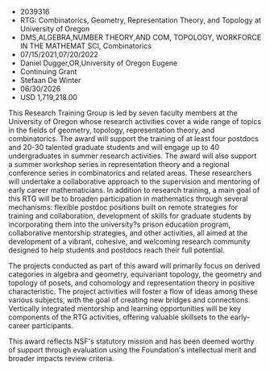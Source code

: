 
* 2039316
* RTG: Combinatorics, Geometry, Representation Theory, and Topology at University of Oregon
* DMS,ALGEBRA,NUMBER THEORY,AND COM, TOPOLOGY, WORKFORCE IN THE MATHEMAT SCI, Combinatorics
* 07/15/2021,07/20/2022
* Daniel Dugger,OR,University of Oregon Eugene
* Continuing Grant
* Stefaan De Winter
* 06/30/2026
* USD 1,719,218.00

This Research Training Group is led by seven faculty members at the University
of Oregon whose research activities cover a wide range of topics in the fields
of geometry, topology, representation theory, and combinatorics. The award will
support the training of at least four postdocs and 20-30 talented graduate
students and will engage up to 40 undergraduates in summer research activities.
The award will also support a summer workshop series in representation theory
and a regional conference series in combinatorics and related areas. These
researchers will undertake a collaborative approach to the supervision and
mentoring of early career mathematicians. In addition to research training, a
main goal of this RTG will be to broaden participation in mathematics through
several mechanisms: flexible postdoc positions built on remote strategies for
training and collaboration, development of skills for graduate students by
incorporating them into the university?s prison education program, collaborative
mentorship strategies, and other activities, all aimed at the development of a
vibrant, cohesive, and welcoming research community designed to help students
and postdocs reach their full potential.

The projects conducted as part of this award will primarily focus on derived
categories in algebra and geometry, equivariant topology, the geometry and
topology of posets, and cohomology and representation theory in positive
characteristic. The project activities will foster a flow of ideas among these
various subjects, with the goal of creating new bridges and connections.
Vertically integrated mentorship and learning opportunities will be key
components of the RTG activities, offering valuable skillsets to the early-
career participants.

This award reflects NSF's statutory mission and has been deemed worthy of
support through evaluation using the Foundation's intellectual merit and broader
impacts review criteria.
